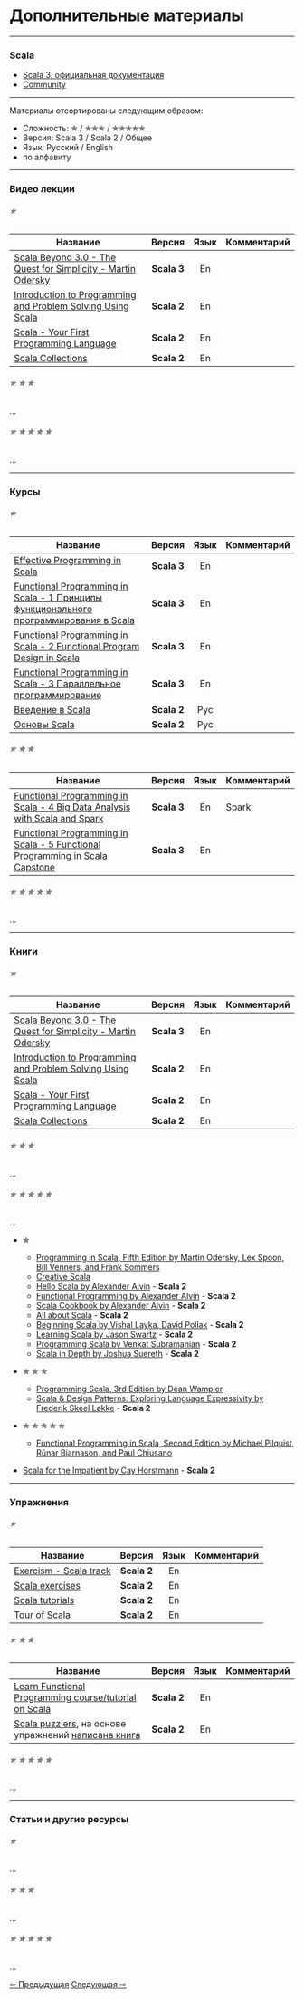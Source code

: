 # Дополнительные материалы

--- 

### Scala
- [Scala 3, официальная документация](https://docs.scala-lang.org/scala3/book/introduction.html)
- [Community](https://scala-lang.org/community/)

---

Материалы отсортированы следующим образом:
- Сложность: &#10031; / &#10031;&#10031;&#10031; / &#10031;&#10031;&#10031;&#10031;&#10031;
- Версия: Scala 3 / Scala 2 / Общее
- Язык: Русский / English
- по алфавиту

---

### Видео лекции

###### &#10031;

| Название                                                                                                                                           |   Версия    | Язык | Комментарий |
|----------------------------------------------------------------------------------------------------------------------------------------------------|:-----------:|:----:|-------------|
| [Scala Beyond 3.0 - The Quest for Simplicity - Martin Odersky](https://www.youtube.com/watch?v=NXTjnowBx-c)                                        | **Scala 3** |  En  |             |
| [Introduction to Programming and Problem Solving Using Scala](https://www.youtube.com/watch?v=V-wKBH-gUeo&list=PLLMXbkbDbVt9z5dcm7uRgG3Fhw3u9LKoF) | **Scala 2** |  En  |             |
| [Scala - Your First Programming Language](https://www.youtube.com/playlist?list=PLJGDHERh23x-YBJ8LmYU_IGBFflvsKfLu)                                | **Scala 2** |  En  |             |
| [Scala Collections](https://www.youtube.com/playlist?list=PLJGDHERh23x-4bTASKbtwhhAuP6rYQJqE)                                                      | **Scala 2** |  En  |             |


###### &#10031; &#10031; &#10031;

...

###### &#10031; &#10031; &#10031; &#10031; &#10031;

...

--- 

### Курсы

###### &#10031;

| Название                                                                                                                                             |   Версия    | Язык | Комментарий |
|------------------------------------------------------------------------------------------------------------------------------------------------------|:-----------:|:----:|-------------|
| [Effective Programming in Scala](https://www.coursera.org/learn/effective-scala)                                                                     | **Scala 3** |  En  |             |
| [Functional Programming in Scala - 1 Принципы функционального программирования в Scala](https://www.coursera.org/learn/scala-functional-programming) | **Scala 3** |  En  |             |
| [Functional Programming in Scala - 2 Functional Program Design in Scala](https://www.coursera.org/learn/scala-functional-program-design)             | **Scala 3** |  En  |             |
| [Functional Programming in Scala - 3 Параллельное программирование](https://www.coursera.org/learn/scala-parallel-programming)                       | **Scala 3** |  En  |             |
| [Введение в Scala](https://stepik.org/course/16243/promo)                                                                                            | **Scala 2** | Рус  |             |
| [Основы Scala](https://stepik.org/course/89974/promo)                                                                                                | **Scala 2** | Рус  |             |

###### &#10031; &#10031; &#10031;

| Название                                                                                                                          |   Версия    | Язык | Комментарий |
|-----------------------------------------------------------------------------------------------------------------------------------|:-----------:|:----:|-------------|
| [Functional Programming in Scala - 4 Big Data Analysis with Scala and Spark](https://www.coursera.org/learn/scala-spark-big-data) | **Scala 3** |  En  | Spark       |
| [Functional Programming in Scala - 5 Functional Programming in Scala Capstone](https://www.coursera.org/learn/scala-capstone)     | **Scala 3** |  En  |             |


###### &#10031; &#10031; &#10031; &#10031; &#10031;

...

---

### Книги

###### &#10031;

| Название                                                                                                                                           |   Версия    | Язык | Комментарий |
|----------------------------------------------------------------------------------------------------------------------------------------------------|:-----------:|:----:|-------------|
| [Scala Beyond 3.0 - The Quest for Simplicity - Martin Odersky](https://www.youtube.com/watch?v=NXTjnowBx-c)                                        | **Scala 3** |  En  |             |
| [Introduction to Programming and Problem Solving Using Scala](https://www.youtube.com/watch?v=V-wKBH-gUeo&list=PLLMXbkbDbVt9z5dcm7uRgG3Fhw3u9LKoF) | **Scala 2** |  En  |             |
| [Scala - Your First Programming Language](https://www.youtube.com/playlist?list=PLJGDHERh23x-YBJ8LmYU_IGBFflvsKfLu)                                | **Scala 2** |  En  |             |
| [Scala Collections](https://www.youtube.com/playlist?list=PLJGDHERh23x-4bTASKbtwhhAuP6rYQJqE)                                                      | **Scala 2** |  En  |             |


###### &#10031; &#10031; &#10031;

...

###### &#10031; &#10031; &#10031; &#10031; &#10031;

...

- &#10031;
  - [Programming in Scala, Fifth Edition by Martin Odersky, Lex Spoon, Bill Venners, and Frank Sommers](https://www.artima.com/shop/programming_in_scala_5ed)
  - [Creative Scala](https://www.creativescala.org/creative-scala.html#foreword)
  - [Hello Scala by Alexander Alvin](https://alvinalexander.com/photos/hello-scala-free-pdf-preview/) - **Scala 2**
  - [Functional Programming by Alexander Alvin](https://alvinalexander.com/photos/functional-programming-simplied-free-pdf-preview/) - **Scala 2**
  - [Scala Cookbook by Alexander Alvin](https://www.amazon.com/Scala-Cookbook-Object-Oriented-Functional-Programming-dp-1492051543/dp/1492051543?&linkCode=sl1&tag=devdaily-20&linkId=d089a7152c070d0ae50814301bb12d21&language=en_US&ref_=as_li_ss_tl) - **Scala 2**
  - [All about Scala](https://allaboutscala.com/) - **Scala 2**
  - [Beginning Scala by Vishal Layka, David Pollak](https://link.springer.com/book/10.1007/978-1-4842-0232-6) - **Scala 2**
  - [Learning Scala by Jason Swartz](https://www.oreilly.com/library/view/learning-scala/9781449368814/) - **Scala 2**
  - [Programming Scala by Venkat Subramanian](https://books.google.ru/books/about/Programming_Scala.html?id=Jq2EOwAACAAJ&redir_esc=y) - **Scala 2**
  - [Scala in Depth by Joshua Suereth](https://www.manning.com/books/scala-in-depth) - **Scala 2**
- &#10031; &#10031; &#10031;
  - [Programming Scala, 3rd Edition by Dean Wampler](https://deanwampler.github.io/books/programmingscala.html)
  - [Scala & Design Patterns: Exploring Language Expressivity by Frederik Skeel Løkke](https://www.scala-lang.org/old/sites/default/files/FrederikThesis.pdf) - **Scala 2**
- &#10031; &#10031; &#10031; &#10031; &#10031;
  - [Functional Programming in Scala, Second Edition by Michael Pilquist, Rúnar Bjarnason, and Paul Chiusano](https://www.manning.com/books/functional-programming-in-scala-second-edition?query=Functional%20Programming%20in%20Scala,%20Second%20Edition)

- [Scala for the Impatient by Cay Horstmann](https://horstmann.com/scala/) - **Scala 2**


---

### Упражнения

###### &#10031;

| Название                                                    |   Версия    | Язык | Комментарий |
|-------------------------------------------------------------|:-----------:|:----:|-------------|
| [Exercism - Scala track](https://exercism.org/tracks/scala) | **Scala 2** |  En  |             |
| [Scala exercises](https://www.scala-exercises.org/)         | **Scala 2** |  En  |             |
| [Scala tutorials](http://scalatutorials.com/tour/)          | **Scala 2** |  En  |             |
| [Tour of Scala](https://tourofscala.com/)                   | **Scala 2** |  En  |             |

###### &#10031; &#10031; &#10031;

| Название                                                                                                                                  |   Версия    | Язык | Комментарий |
|-------------------------------------------------------------------------------------------------------------------------------------------|:-----------:|:----:|-------------|
| [Learn Functional Programming course/tutorial on Scala](https://github.com/dehun/learn-fp)                                                | **Scala 2** |  En  |             |
| [Scala puzzlers](https://scalapuzzlers.com/index.html), на основе упражнений [написана книга](https://www.artima.com/shop/scala_puzzlers) | **Scala 2** |  En  |             |

###### &#10031; &#10031; &#10031; &#10031; &#10031;

...


---

### Статьи и другие ресурсы

###### &#10031;

...

###### &#10031; &#10031; &#10031;

...

###### &#10031; &#10031; &#10031; &#10031; &#10031;

...


<div>
    <a href="extra">&#8678; Предыдущая</a>
    <a href="extra">Следующая &#8680;</a>
</div>
